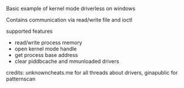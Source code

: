 Basic example of kernel mode driverless on windows

Contains communication via read/write file and ioctl

supported features
- read/write process memory
- open kernel mode handle 
- get process base address
- clear piddbcache and mmunloaded drivers

credits: unknowncheats.me for all threads about drivers, ginapublic for patternscan
